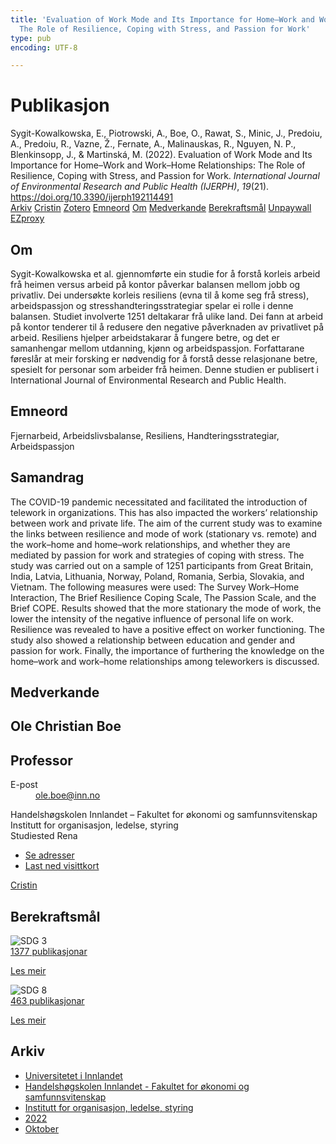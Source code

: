 ```yaml
---
title: 'Evaluation of Work Mode and Its Importance for Home–Work and Work–Home Relationships:
  The Role of Resilience, Coping with Stress, and Passion for Work'
type: pub
encoding: UTF-8

---
```

<h1>Publikasjon</h1>
<article id="csl-bib-container-5X2A6332" class="csl-bib-container">
  <div class="csl-bib-body"> <div class="csl-entry">Sygit-Kowalkowska, E., Piotrowski, A., Boe, O., Rawat, S., Minic, J., Predoiu, A., Predoiu, R., Vazne, Ž., Fernate, A., Malinauskas, R., Nguyen, N. P., Blenkinsopp, J., &#38; Martinská, M. (2022). Evaluation of Work Mode and Its Importance for Home–Work and Work–Home Relationships: The Role of Resilience, Coping with Stress, and Passion for Work. <i>International Journal of Environmental Research and Public Health (IJERPH)</i>, <i>19</i>(21). <a href="https://doi.org/10.3390/ijerph192114491">https://doi.org/10.3390/ijerph192114491</a></div> </div>
  <div class="csl-bib-buttons">
    <a href="#taxonomy-article-5X2A6332" alt="archive" class="csl-bib-button">Arkiv</a>
    <a href="https://app.cristin.no/results/show.jsf?id=2058502" alt="Cristin" class="csl-bib-button">Cristin</a>
    <a href="http://zotero.org/groups/5881554/items/5X2A6332" alt="Zotero" class="csl-bib-button">Zotero</a>
    <a href="#keywords-article-5X2A6332" alt="keywords" class="csl-bib-button">Emneord</a>
    <a href="#about-article-5X2A6332" alt="about_pub" class="csl-bib-button">Om</a>
    <a href="#contributors-article-5X2A6332" alt="contributors" class="csl-bib-button">Medverkande</a>
    <a href="#sdg-article-5X2A6332" alt="sdg" class="csl-bib-button">Berekraftsmål</a>
    <a href="https://www.mdpi.com/1660-4601/19/21/14491/pdf?version=1667959289" alt="Unpaywall" class="csl-bib-button">Unpaywall</a>
    <a href="https://www.mdpi.com/1660-4601/19/21/14491/pdf?version=1667959289" alt="EZproxy" class="csl-bib-button">EZproxy</a>
  </div>
  <div id="csl-bib-meta-container-5X2A6332"></div>
</article>
<div id="csl-bib-meta-5X2A6332" class="csl-bib-meta">
  <article id="about-article-5X2A6332" class="about_pub-article">
    <h1>Om</h1>
    Sygit-Kowalkowska et al. gjennomførte ein studie for å forstå korleis arbeid frå heimen versus arbeid på kontor påverkar balansen mellom jobb og privatliv. Dei undersøkte korleis resiliens (evna til å kome seg frå stress), arbeidspassjon og stresshandteringsstrategiar spelar ei rolle i denne balansen. Studiet involverte 1251 deltakarar frå ulike land. Dei fann at arbeid på kontor tenderer til å redusere den negative påverknaden av privatlivet på arbeid. Resiliens hjelper arbeidstakarar å fungere betre, og det er samanhengar mellom utdanning, kjønn og arbeidspassjon. Forfattarane føreslår at meir forsking er nødvendig for å forstå desse relasjonane betre, spesielt for personar som arbeider frå heimen. Denne studien er publisert i International Journal of Environmental Research and Public Health.
  </article>
  <article id="keywords-article-5X2A6332" class="keywords-article">
    <h1>Emneord</h1>
    Fjernarbeid, Arbeidslivsbalanse, Resiliens, Handteringsstrategiar, Arbeidspassjon
  </article>
  <article id="abstract-article-5X2A6332" class="abstract-article">
    <h1>Samandrag</h1>
    The COVID-19 pandemic necessitated and facilitated the introduction of telework in organizations. This has also impacted the workers’ relationship between work and private life. The aim of the current study was to examine the links between resilience and mode of work (stationary vs. remote) and the work–home and home–work relationships, and whether they are mediated by passion for work and strategies of coping with stress. The study was carried out on a sample of 1251 participants from Great Britain, India, Latvia, Lithuania, Norway, Poland, Romania, Serbia, Slovakia, and Vietnam. The following measures were used: The Survey Work–Home Interaction, The Brief Resilience Coping Scale, The Passion Scale, and the Brief COPE. Results showed that the more stationary the mode of work, the lower the intensity of the negative influence of personal life on work. Resilience was revealed to have a positive effect on worker functioning. The study also showed a relationship between education and gender and passion for work. Finally, the importance of furthering the knowledge on the home–work and work–home relationships among teleworkers is discussed.
  </article>
  <article id="contributors-article-5X2A6332" class="contributors-article">
    <h1>Medverkande</h1>
    <div class="personas"> <div class="vrtx-hinn-person-card"> <div class="photo"> <i class="lar la-user-circle missing-person"></i> </div> <div class="info"> <hgroup><h1>Ole Christian Boe</h1> <h2>Professor</h2> </hgroup><dl> <dt>E-post</dt> <dd> <a href="mailto:ole.boe@inn.no">ole.boe@inn.no</a> </dd> </dl> <p> Handelshøgskolen Innlandet – Fakultet for økonomi og samfunnsvitenskap<br> Institutt for organisasjon, ledelse, styring<br> Studiested Rena </p> <ul class="vrtx-hinn-links"> <li><a href="https://www.inn.no/finn-en-ansatt/ole-boe.html#vrtx-hinn-addresses">Se adresser</a></li> <li><a href="https://www.inn.no/finn-en-ansatt/ole-boe.html?vrtx=vcf">Last ned visittkort</a></li> </ul> </div> </div> <a href="https://app.cristin.no/persons/show.jsf?id=603087" alt="Cristin URL" class="personas-cristin">Cristin</a> </div>
  </article>
  <article id="sdg-article-5X2A6332" class="sdg-article">
    <h1>Berekraftsmål</h1>
    <div class="sdg-container"><div id="sdg3" class="sdg">
        <img src="{{< params subfolder >}}images/sdg/sdg03_nn.png" class="image" alt="SDG 3">
        <div class="sdg-overlay">
          <a href="{{< params subfolder >}}nn/archive/?sdg=3#archive" class="sdg-publication-count"><span>1377</span> publikasjonar</a>
          <p><a href="https://fn.no/om-fn/fns-baerekraftsmaal/god-helse-og-livskvalitet?lang=nno-NO" class="sdg-read-more">Les meir</a></p>
        </div>
      </div> <div id="sdg8" class="sdg">
        <img src="{{< params subfolder >}}images/sdg/sdg08_nn.png" class="image" alt="SDG 8">
        <div class="sdg-overlay">
          <a href="{{< params subfolder >}}nn/archive/?sdg=8#archive" class="sdg-publication-count"><span>463</span> publikasjonar</a>
          <p><a href="https://fn.no/om-fn/fns-baerekraftsmaal/anstendig-arbeid-og-oekonomisk-vekst?lang=nno-NO" class="sdg-read-more">Les meir</a></p>
        </div>
      </div></div>
  </article>
  <article id="taxonomy-article-5X2A6332" class="taxonomy-article">
    <h1>Arkiv</h1>
    <ul>
      <li><a href="{{< params subfolder >}}nn/archive/?key=3DCRN523">Universitetet i Innlandet</a></li>
      <li><a href="{{< params subfolder >}}nn/archive/?key=DU8Q9LN9">Handelshøgskolen Innlandet - Fakultet for økonomi og samfunnsvitenskap</a></li>
      <li><a href="{{< params subfolder >}}nn/archive/?key=4LUWR3ZM">Institutt for organisasjon, ledelse, styring</a></li>
      <li><a href="{{< params subfolder >}}nn/archive/?key=RDNF7EXQ">2022</a></li>
      <li><a href="{{< params subfolder >}}nn/archive/?key=2MBA9YCA">Oktober</a></li>
    </ul>
  </article>
</div>
